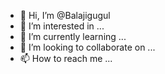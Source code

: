 - 👋 Hi, I’m @Balajigugul
- 👀 I’m interested in ...
- 🌱 I’m currently learning ...
- 💞️ I’m looking to collaborate on ...
- 📫 How to reach me ...

<!---
Balajigugul/Balajigugul is a ✨ special ✨ repository because its `README.md` (this file) appears on your GitHub profile.
You can click the Preview link to take a look at your changes.
--->
